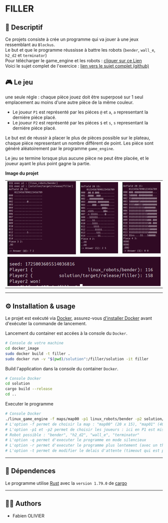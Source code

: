 # FILLER

## 📝 Descriptif

Ce projets consiste à crée un programme qui va jouer à une jeux ressemblant au `Blockus`.</br>
Le but et que le programme réussisse à battre les robots (`bender`, `wall_e`, `h2_d2` et `terminator`)</br>
Pour télécharger le game_engine et les robots : [cliquer sur ce Lien](https://assets.01-edu.org/filler/filler.zip)</br>
Voici le sujet complet de l'exercice : [lien vers le sujet complet (github)](https://github.com/01-edu/public/tree/master/subjects/filler)

## 🎮 Le jeu
une seule régle : chaque pièce jouez doit être superposé sur 1 seul emplacement au moins d'une autre pièce de la même couleur.

- Le joueur `P1` est représenté par les piéces `@` et `a`, `a` representant la derniére piéce placé.
- Le joueur `P2` est représenté par les piéces `$` et `s`, `s` representant la derniére piéce placé. 

Le but est de réussir à placer le plus de pièces possible sur le plateau, chaque piéce representant un nombre différent de point. Les piéce sont généré aléatoirement par le programme `game_engine`.

Le jeu se termine lorsque plus aucune pièce ne peut être placée, et le joueur ayant le plus point gagne la partie.

**Image du projet**
<table align="center" width="95%">
    <tr>
        <td><img src="img_readme/partie_debut.png" alt="Début de la partie"></td>
        <td><img src="img_readme/partie_milieu.png" alt="Milieu de la partie"></td>
        <td><img src="img_readme/partie_fini.png" alt="Fin de la partie"></td>
    </tr>
    <tr>
        <td colspan="3" align="center"><img src="img_readme/gagant.png" alt="Gagnant"></td>
    </tr>
</table>

___
## ⚙️ Installation & usage

Le projet est exécuté via [Docker](https://www.docker.com), assurez-vous [d'installer Docker](https://docs.docker.com/compose/install/) avant d'exécuter la commande de lancement.

Lancement du container est accées à la console du `Docker`. 
```sh
# Console de votre machine
cd docker_image
sudo docker build -t filler .
sudo docker run -v "$(pwd)/solution":/filler/solution -it filler
```

Build l'application dans la console du container `Docker`.
```sh
# Console Docker
cd solution
cargo build --release
cd ..
```

Executer le programme
```sh
# Console Docker
./linux_game_engine -f maps/map00 -p1 linux_robots/bender -p2 solution/target/release/filler
# L'option -f permet de choisir la map : "map00" (20 x 15), "map01" (40 x 30), "map02" (99 x 100)
# L'option -p1 et -p2 permet de choisir les joueurs : ici en P1 est mis un robot et en P2 le programme 
# Robot possible : "bender", "h2_d2", "wall_e", "terminator"
# L'option -q permet d'executer le programme en mode silencieux
# L'option -r permet d'executer le programme plus lentement (avec un throttle)
# L'option -t permet de modifier le delais d'attente (timeout qui est par defaut sur 10)
```
___
## 🔗 Dépendences

Le programme utilise [Rust](https://www.rust-lang.org/fr) avec la `version 1.79.0` de [cargo](https://www.rust-lang.org/fr)

___
## 🧑‍💻 Authors

+ Fabien OLIVIER

